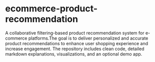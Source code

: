 # ecommerce-product-recommendation
A collaborative filtering-based product recommendation system for e-commerce platforms.The goal is to deliver personalized and accurate product recommendations to enhance user shopping experience and increase engagement. The repository includes clean code, detailed markdown explanations, visualizations, and an optional demo app.
